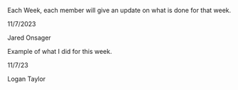 Each Week, each member will give an update on what is done for that week.

11/7/2023

Jared Onsager

Example of what I did for this week.

11/7/23

Logan Taylor